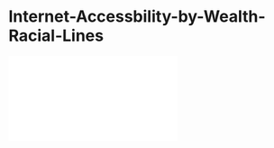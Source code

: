 # Internet-Accessbility-by-Wealth-Racial-Lines

<object data="Final-Report.pdf" type="application/pdf" width="100%">
</object>

<embed src="Final-Report.pdf" type="application/pdf">

